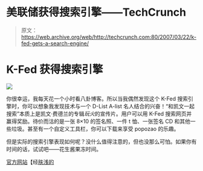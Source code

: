 # 美联储获得搜索引擎——TechCrunch

> 原文：<https://web.archive.org/web/http://techcrunch.com:80/2007/03/22/k-fed-gets-a-search-engine/>

# K-Fed 获得搜索引擎

![](img/97caf7f4d669457d3a4d37c00d1782a7.png)

你很幸运，我每天花一个小时看八卦博客。所以当我偶然发现这个 K-Fed 搜索引擎时，你可以想象我发现技术与一个 D-List A-list 名人结合的兴奋！“和凯文一起搜索”本质上是凯文·费德兰的专辑*玩火*的宣传片。用户可以用 K-Fed 搜索网页并赢得奖励。待价而沽的是一张 8×10 的签名照、一件 t 恤、一张签名 CD 和其他一些垃圾。甚至有一个自定义工具栏，你可以下载来享受 popozao 的乐趣。

但是实际的搜索引擎表现如何呢？没什么值得注意的，但也没那么可怕。如果你有时间的话，试试吧——花生酱果冻时间。

[官方网站](https://web.archive.org/web/20201130115527/http://searchwithkevin.prodege.com/)【经[肤浅的](https://web.archive.org/web/20201130115527/http://thesuperficial.com/2007/03/kevin_federline_starts_his_own.php)